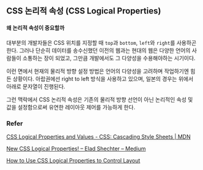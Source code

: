 ## CSS 논리적 속성 (CSS Logical Properties)

#### 왜 논리적 속성이 중요할까

대부분의 개발자들은 CSS 위치를 지정할 때 `top`과 `bottom`, `left`와 `right`를 사용하곤 한다. 그러나 단순히 데이터를 송수신했던 이전의 웹과는 현대의 웹은 다양한 언어의 사람들이 소통하는 장이 되었고, 그만큼 개발에서도 그 다양성을 수용해야하는 시기이다.

이런 면에서 현재의 물리적 방향 설정 방법은 언어의 다양성을 고려하며 작업하기엔 힘든 상황이다. 아랍권에선 right to left 방식을 사용하고 있으며, 일본의 경우는 위에서 아래로 문자열이 진행된다. 

그런 맥락에서 CSS 논리적 속성은 기존의 물리적 방향 선언이 아닌 논리적인 속성 및 값을 설정함으로써 유연한 레이아웃 제어를 가능하게 한다.







### Refer

[CSS Logical Properties and Values - CSS: Cascading Style Sheets | MDN](<https://developer.mozilla.org/en-US/docs/Web/CSS/CSS_Logical_Properties>)

[New CSS Logical Properties! – Elad Shechter – Medium](<https://medium.com/@elad/new-css-logical-properties-bc6945311ce7>)

[How to Use CSS Logical Properties to Control Layout](<https://webdesign.tutsplus.com/tutorials/how-to-use-css-logical-properties--cms-33024>)